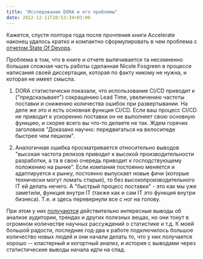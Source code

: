 ```yaml
---
title: "Исследование DORA и его проблемы"
date: 2022-12-11T10:53:34+03:00
---
```


Кажется, спустя полтора года после прочтения книги Accelerate наконец удалось кратко и компактно сформулировать в чем проблема с [отчетом State Of Devops](https://cloud.google.com/devops/state-of-devops/).

Проблема в том, что в книге и отчете выпячивается та несомненно большая сложная часть работы сделанная Nicole Fosgreen в процессе написания своей диссертации, которая по факту никому не нужна, и которая не имеет смысла.

1. DORA статистически показали, что использование CI/CD приводит к ("предсказывает") сокращению Lead Time, увеличению частоты поставки и снижению количества ошибок при развертывании.
На деле же это и есть основная функция CI/CD. Если ваш процесс CI/CD не приводит к ускорению поставки он не выполняет свою основную функцию, и скорее всего вы что-то делаете не так.
Ждем горячих заголовков "Доказано научно: передвигаться на велосипеде быстрее чем пешком".

2. Аналогичная ошибка просматривается относительно выводов "высокая частота релизов приводит к высокой производительности разработки, а та в свою очередь приводит к господствующему положению на рынке".
Если компания постоянно меняется и адаптируется к рынку, постоянно выпускает новые фичи (которые технически могут ломать старые), то без высокопроизводительного IT ей делать нечего. А "быстрый процесс поставки" - это как мы уже заметили, функция внутри IT (также как и сам IT это функция внутри бизнеса). Т.е. и здесь перевернули все с ног на голову.


При этом у них [получаются](/kb/4-dora-metrics) действительно интересные выводы об анализе аудитории, трендах и других полезных вещах, но они тонут в огромном количестве научных рассуждений о статистике и т.д.
К моей большой радости, последние год-два к работе подключилось большое количество новых людей и они начали делать то, что у них получается хорошо -- кластерный и когортный анализ, и история с выводами через статистические выводы начала идти на спад.
